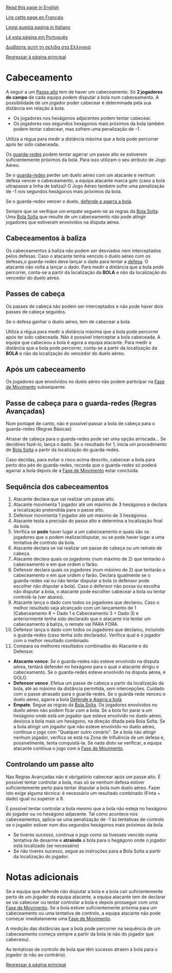 [Read this page in English](https://counterattackgame.github.io/wiki/heading)

[Lire cette page en Français](https://counterattackgame.github.io/wiki/fr/heading)

[Leggi questa pagina in Italiano](https://counterattackgame.github.io/wiki/it/heading)

[Lê esta página em Português](https://counterattackgame.github.io/wiki/pt/heading)

[Διαβάστε αυτή τη σελίδα στα Ελληνικά](https://counterattackgame.github.io/wiki/gr/heading)

[Regressar à página principal](https://counterattackgame.github.io/wiki/pt/index)

# Cabeceamento

A seguir a um [Passe alto](https://counterattackgame.github.io/wiki/pt/passing) tem de haver um cabeceamento. Só **2 jogadores de campo** de cada equipa podem disputar a bola num cabeceamento. A possibilidade de um jogador poder cabecear é determinada pela sua distância em relação à bola. 

- Os jogadores nos hexágonos adjacentes podem tentar cabecear.
- Os jogadores nos segundos hexágonos mais próximos da bola também podem tentar cabecear, mas sofrem uma penalização de -1.

Utiliza a régua para medir a distância máxima que a bola pode percorrer após ter sido cabeceada. 

Os [guarda-redes](https://counterattackgame.github.io/wiki/pt/goalkeeper) podem tentar agarrar um passe alto se estiverem suficientemente próximos da bola. Para isso utilizam o seu atributo de Jogo Aéreo. 

Se o [guarda-redes](https://counterattackgame.github.io/wiki/pt/goalkeeper) perder um duelo aéreo com um atacante e nenhum defesa vencer o cabeceamento, a equipa atacante marca golo (caso a bola ultrapasse a linha de baliza)! O Jogo Aéreo também sofre uma penalização de -1 nos segundos hexágonos mais próximos da bola. 

Se o guarda-redes vencer o duelo, [defende e agarra a bola](https://counterattackgame.github.io/wiki/pt/goalkeeper).


Sempre que se verifique um empate seguem-se as regras da [Bola Solta](https://counterattackgame.github.io/wiki/pt/loose_ball). Uma [Bola Solta](https://counterattackgame.github.io/wiki/pt/loose_ball) que resulte de um cabeceamento não pode atingir jogadores que estiveram envolvidos na disputa aérea. 

## Cabeceamentos à baliza

Os cabeceamentos à baliza não podem ser desviados nem interceptados pelos defesas. Caso o atacante tenha vencido o duelo aéreo com os defesas,o guarda-redes deve lançar o dado para tentar a [defesa](https://counterattackgame.github.io/wiki/pt/shooting). O atacante não volta a lançar o dado. Para medir a distância que a bola pode percorrer, conta-se a partir da localização da **BOLA** e não da localização do vencedor do duelo aéreo.

## Passes de cabeça

Os passes de cabeça não podem ser interceptados e não pode haver dois passes de cabeça seguidos.

Se o defesa ganhar o duelo aéreo, tem de cabecear a bola. 

Utiliza a régua para medir a distância máxima que a bola pode percorrer após ter sido cabeceada. Não é possível interceptar a bola cabeceada. A equipa que cabeceou a bola é agora a equipa atacante. Para medir a distância que a bola pode percorrer, conta-se a partir da localização da **BOLA** e não da localização do vencedor do duelo aéreo.

## Após um cabeceamento

Os jogadores que envolvidos no duelo aéreo não podem participar na [Fase de Movimento](https://counterattackgame.github.io/wiki/pt/movement_phase) subsequente.

## Passe de cabeça para o guarda-redes (Regras Avançadas)

Num pontapé de canto, não é possível passar a bola de cabeça para o guarda-redes (Regras Básicas)

Atrasar de cabeça para o guarda-redes pode ser uma opção arriscada… Se decidires fazê-lo, lança o dado. Se o resultado for 1, inicia um procedimento de [Bola Solta](https://counterattackgame.github.io/wiki/pt/loose_ball) a partir da localização do guarda-redes.

Caso decidas, para evitar o risco acima descrito, cabecear a bola para perto dos pés do guarda-redes, recorda que o guarda-redes só poderá agarrar a bola depois de a [Fase de Movimento](https://counterattackgame.github.io/wiki/pt/movement_phase) estar concluída.


## Sequência dos cabeceamentos
1. Atacante declara que vai realizar um passe alto.
2. Atacante movimenta 1 jogador até um máximo de 3 hexágonos e declara a localização pretendida para o passe alto.
3. Defensor movimenta 1 jogador até um máximo de 3 hexágonos.
4. Atacante testa a precisão do passe alto e determina a localização final da bola.
5. Verifica se **pode** haver lugar a um cabeceamento e quais são os jogadores que o podem realizar/disputar, ou se pode haver lugar a uma tentativa de controlo da bola.
6. Atacante declara se vai realizar um passe de cabeça ou um remate de cabeça. 
7. Atacante declara quais os jogadores (num máximo de 2) que tentarão o cabeceamento e em que ordem o farão. 
8. Defensor declara quais os jogadores (num máximo de 2) que tentarão o cabeceamento e em que ordem o farão. Declara igualmente se o guarda-redes vai ou não tentar disputar a bola (o defensor pode escolher não disputar a bola). Caso o defensor não possa ou escolha não disputar a bola, o atacante pode escolher cabecear a bola ou tentar controlá-la (ver abaixo).
9. Atacante lança o dado com todos os jogadores que declarou. Caso o melhor resultado seja alcançado com um lançamento de 1 (Cabeceamento 6 + Dado 1 e Cabeceamento 3 + Dado 3) e anteriormente tenha sido declarado que o atacante iria tentar um cabeceamento à baliza, o remate vai PARA FORA. 
10. Defensor lança o dado com todos os jogadores que declarou, incluindo o guarda-redes (caso tenha sido declarado). Verifica qual é o jogador com o melhor resultado combinado. 
11. Compara os melhores resultados combinados do Atacante e do Defensor.
- **Atacante vence**: Se o guarda-redes não esteve envolvido na disputa aérea, tentará defender no hexágono para o qual o atacante dirigiu o cabeceamento. Se o guarda-redes esteve envolvido na disputa aérea, é GOLO. 
- **Defensor vence**. Efetua um passe de cabeça a partir da localização da bola, até ao máximo da distância permitida, sem intercepções. Cuidado com o passe atrasado para o guarda-redes. Se o guarda-rede venceu o duelo aéreo, agarra a bola [Defende e Agarra a bola](https://counterattackgame.github.io/wiki/pt/goalkeeper)
- **Empate**. Segue as regras da [Bola Solta](https://counterattackgame.github.io/wiki/pt/loose_ball). Os jogadores envolvidos no duelo aéreo não podem ficar com a bola. Se a bola for parar a um hexágono onde está um jogador que esteve envolvido no duelo aéreo, desloca a bola mais um hexágono, na direção ditada pela Bola Solta. Se a bola atingir um jogador que não esteve envolvido no duelo aéreo, continua o jogo com  "Qualquer outro cenário". Se a bola não atingir nenhum jogador, verifica se está na Zona de Influência de um defesa e, possivelmente, tenta conquistá-la. Se nada disto se verificar, a equipa atacante continua o jogo com a [Fase de Movimento](https://counterattackgame.github.io/wiki/pt/movement_phase).


## Controlando um passe alto

Nas Regras Avançadas não é obrigatório cabecear após um passe alto. É possível tentar controlar a bola, mas só se nenhum defesa estiver suficientemente perto para tentar disputar a bola num duelo aéreo. Fazer isto exige alguma técnica: é necessário um resultado combinado (Finta + dado) igual ou superior a 9. 

É possível tentar controlar a bola mesmo que a bola não esteja no hexágono do jogador ou no hexágono adjacente. Tal como acontece nos cabeceamentos, aplica-se uma penalização de -1 às tentativas de controlo se o jogador estiver num dos segundos hexágonos mais próximos da bola.  

- Se tiveres sucesso, continua o jogo como se tivesses vencido numa tentativa de desarme e **atraindo** a bola para o hegágono onde o jogador está localizado (se necessário)
- Se não tiveres sucesso, segue as instruções para a Bola Solta a partir da localização do jogador.


# Notas adicionais

Se a equipa que defende não disputar a bola e a bola cair suficientemente perto de um jogador da equipa atacante, a equipa atacante tem de declarar se vai cabecear ou tentar controlar a bola e depois prosseguir com uma [Fase de Movimento](https://counterattackgame.github.io/wiki/pt/movement_phase). Se a bola estiver suficientemente próxima para um cabeceamento ou uma tentativa de controlo, a equipa atacante não pode começar imediatamente uma [Fase de Movimento](https://counterattackgame.github.io/wiki/pt/movement_phase).

A medição das distâncias que a bola pode percorrer na sequência de um cabeceamento começa sempre a partir da bola (e não do jogador que cabeceou). 

As tentativas de controlo de bola que têm sucesso atraem a bola para o jogador (e não ao contrário). 

[Regressar à página principal](https://counterattackgame.github.io/wiki/pt/index)

